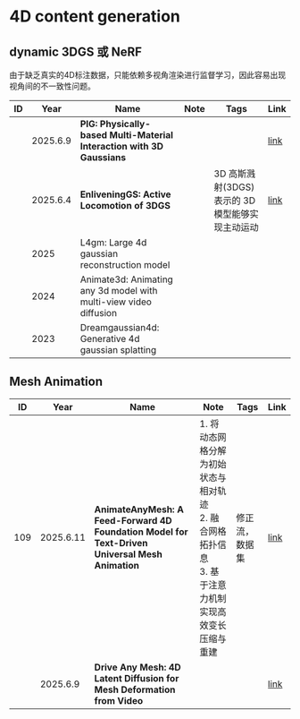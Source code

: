 # 4D content generation

## dynamic 3DGS 或 NeRF

由于缺乏真实的4D标注数据，只能依赖多视角渲染进行监督学习，因此容易出现视角间的不一致性问题。

|ID|Year|Name|Note|Tags|Link|
|---|---|---|---|---|---|
||2025.6.9|**PIG: Physically-based Multi-Material Interaction with 3D Gaussians**||    |[link](170.md)|
||2025.6.4|**EnliveningGS: Active Locomotion of 3DGS**|| 3D 高斯溅射(3DGS)表示的 3D 模型能够实现主动运动   |[link](154.md)|
||2025|L4gm: Large 4d gaussian reconstruction model|
||2024|Animate3d: Animating any 3d model with multi-view video diffusion|
||2023|Dreamgaussian4d: Generative 4d gaussian splatting|

## Mesh Animation

|ID|Year|Name|Note|Tags|Link|
|---|---|---|---|---|---|
|109|2025.6.11|**AnimateAnyMesh: A Feed-Forward 4D Foundation Model for Text-Driven Universal Mesh Animation**| 1. 将动态网格分解为初始状态与相对轨迹<br> 2. 融合网格拓扑信息 <br> 3. 基于注意力机制实现高效变长压缩与重建| 修正流，数据集   |[link](https://caterpillarstudygroup.github.io/ReadPapers/109.html)|
||2025.6.9|**Drive Any Mesh: 4D Latent Diffusion for Mesh Deformation from Video**||    |[link](169.md)|